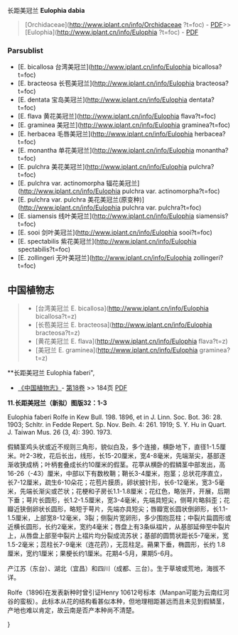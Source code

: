 长距美冠兰 **Eulophia dabia**

> [Orchidaceae](http://www.iplant.cn/info/Orchidaceae ?t=foc) - [PDF](http://iplant.cn/foc/pdf/Orchidaceae.pdf)>>[Eulophia](http://www.iplant.cn/info/Eulophia ?t=foc) - [PDF](http://www.iplant.cn/foc/pdf/Eulophia.pdf)

### Parsublist

* [E.  bicallosa  台湾美冠兰](http://www.iplant.cn/info/Eulophia bicallosa?t=foc)
* [E.  bracteosa  长苞美冠兰](http://www.iplant.cn/info/Eulophia bracteosa?t=foc)
* [E.  dentata  宝岛美冠兰](http://www.iplant.cn/info/Eulophia dentata?t=foc)
* [E.  flava  黄花美冠兰](http://www.iplant.cn/info/Eulophia flava?t=foc)
* [E.  graminea  美冠兰](http://www.iplant.cn/info/Eulophia graminea?t=foc)
* [E.  herbacea  毛唇美冠兰](http://www.iplant.cn/info/Eulophia herbacea?t=foc)
* [E.  monantha  单花美冠兰](http://www.iplant.cn/info/Eulophia monantha?t=foc)
* [E.  pulchra  美花美冠兰](http://www.iplant.cn/info/Eulophia pulchra?t=foc)
* [E.  pulchra var. actinomorpha  辐花美冠兰](http://www.iplant.cn/info/Eulophia pulchra var. actinomorpha?t=foc)
* [E.  pulchra var. pulchra  美花美冠兰(原变种)](http://www.iplant.cn/info/Eulophia pulchra var. pulchra?t=foc)
* [E.  siamensis  线叶美冠兰](http://www.iplant.cn/info/Eulophia siamensis?t=foc)
* [E.  sooi  剑叶美冠兰](http://www.iplant.cn/info/Eulophia sooi?t=foc)
* [E.  spectabilis  紫花美冠兰](http://www.iplant.cn/info/Eulophia spectabilis?t=foc)
* [E.  zollingeri  无叶美冠兰](http://www.iplant.cn/info/Eulophia zollingeri?t=foc)

## 中国植物志

> * [台湾美冠兰  E.  bicallosa](http://www.iplant.cn/info/Eulophia bicallosa?t=z)
> * [长苞美冠兰  E.  bracteosa](http://www.iplant.cn/info/Eulophia bracteosa?t=z)
> * [黄花美冠兰  E.  flava](http://www.iplant.cn/info/Eulophia flava?t=z)
> * [美冠兰  E.  graminea](http://www.iplant.cn/info/Eulophia graminea?t=z)

**长距美冠兰 Eulophia faberi",

* [《中国植物志》](http://www.iplant.cn/frps)- [第18卷](http://www.iplant.cn/frps/vol/18) >> 184页 [PDF](http://www.iplant.cn/frps/pdf/18/184.pdf)

**11.长距美冠兰（新拟）图版32：1-3**

Eulophia faberi Rolfe in Kew Bull. 198. 1896, et in J. Linn. Soc. Bot. 36: 28. 1903; Schltr. in Fedde Repert. Sp. Nov. Beih. 4: 261. 1919; S. Y. Hu in Quart. J. Taiwan Mus. 26 (3, 4): 390. 1973.

假鳞茎鸡头状或近不规则三角形，貌似白及，多个连接，横卧地下，直径1-1.5厘米。叶2-3枚，花后长出，线形，长15-20厘米，宽4-8毫米，先端渐尖，基部逐渐收狭成柄；叶柄套叠成长约10厘米的假茎。花葶从横卧的假鳞茎中部发出，高16-26（-43）厘米，中部以下有数枚鞘；鞘长3-4厘米，抱茎；总状花序直立，长7-12厘米，疏生6-10朵花；花苞片膜质，卵状披针形，长6-12毫米，宽3-5毫米，先端长渐尖或芒状；花梗和子房长1.1-1.8厘米；花红色，略张开，开展，后期下垂；萼片长圆形，长1.2-1.5厘米，宽3-4毫米，先端具短尖，侧萼片略斜歪；花瓣近狭倒卵状长圆形，略短于萼片，先端亦具短尖；唇瓣宽长圆状倒卵形，长1.1-1.5厘米，上部宽8-12毫米，3裂；侧裂片宽卵形，多少围抱蕊柱；中裂片扁圆形或近横长圆形，长约2毫米，宽约4毫米；唇盘上有3条纵褶片，从基部延伸至中裂片上，从唇盘上部至中裂片上褶片均分裂成流苏状；基部的圆筒状距长5-7毫米，宽1.5-2毫米；蕊柱长7-9毫米（连花药），无蕊柱足。蒴果下垂，椭圆形，长约 1.8厘米，宽约1厘米；果梗长约1厘米。花期4-5月，果期5-6月。

产江苏（东台）、湖北（宜昌）和四川（成都、三台）。生于草坡或荒地，海拔不详。

Rolfe（1896)在发表新种时曾引证Henry 10612号标本（Manpan可能为云南红河谷的蛮板）。此标本从花的结构看甚似本种，但地理相距甚远而且未见到假鳞茎，产地也难以肯定，故云南是否产本种尚不清楚。

}